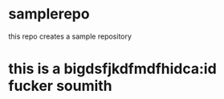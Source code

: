 # samplerepo
this repo creates a sample repository
<h1> this is a bigdsfjkdfmdfhidca:id fucker soumith<h2>
